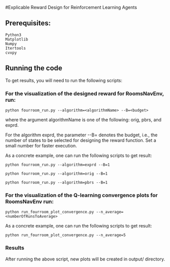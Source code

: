 #Explicable Reward Design for Reinforcement Learning Agents
## Prerequisites:
```
Python3
Matplotlib
Numpy
Itertools
cvxpy
```

## Running the code
To get results, you will need to run the following scripts:

### For the visualization of the designed reward for  RoomsNavEnv, run:
```
python fourroom_run.py --algorithm=<algorithmName> --B=<budget>
```
where the argument algorithmName is one of the following: orig, pbrs, and exprd.

For the algorithm exprd, the parameter --B=<budget> denotes the budget, i.e., the number of states to be selected for designing the reward function. Set a small number for faster execution.


As a concrete example, one can run the following scripts to get result:
```
python fourroom_run.py --algorithm=exprd --B=1
```
```
python fourroom_run.py --algorithm=orig --B=1
```
```
python fourroom_run.py --algorithm=pbrs --B=1
```

### For the visualization of the Q-learning convergence plots for RoomsNavEnv run:
```
python run_fourroom_plot_convergence.py --n_average=<numberOfRunsToAverage>
```
As a concrete example, one can run the following scripts to get result:
```
python run_fourroom_plot_convergence.py --n_average=5
```
### Results
After running the above script, new plots will be created in output/ directory.